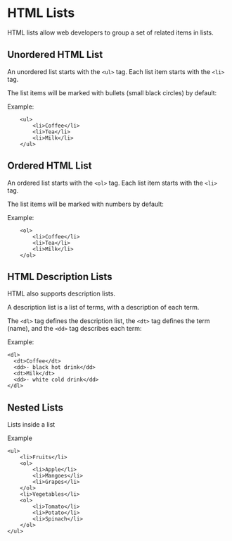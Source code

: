 # HTML Lists

HTML lists allow web developers to group a set of related items in lists.

## Unordered HTML List
An unordered list starts with the ``<ul>`` tag. Each list item starts with the ``<li>`` tag.

The list items will be marked with bullets (small black circles) by default:

Example: 
```
    <ul>
        <li>Coffee</li>
        <li>Tea</li>
        <li>Milk</li>
    </ul>
```

## Ordered HTML List
An ordered list starts with the ```<ol>``` tag. Each list item starts with the ```<li>``` tag.

The list items will be marked with numbers by default:

Example: 
```
    <ol>
        <li>Coffee</li>
        <li>Tea</li>
        <li>Milk</li>
    </ol>
```

## HTML Description Lists
HTML also supports description lists.

A description list is a list of terms, with a description of each term.

The ``<dl>`` tag defines the description list, the ``<dt>`` tag defines the term (name), and the ``<dd>`` tag describes each term:

Example: 
```
<dl>
  <dt>Coffee</dt>
  <dd>- black hot drink</dd>
  <dt>Milk</dt>
  <dd>- white cold drink</dd>
</dl>
```

## Nested Lists
Lists inside a list

Example
```
<ul>
    <li>Fruits</li>
    <ol>
        <li>Apple</li>
        <li>Mangoes</li>
        <li>Grapes</li>
    </ol>
    <li>Vegetables</li>
    <ol>
        <li>Tomato</li>
        <li>Potato</li>
        <li>Spinach</li>
    </ol>
</ul>
```